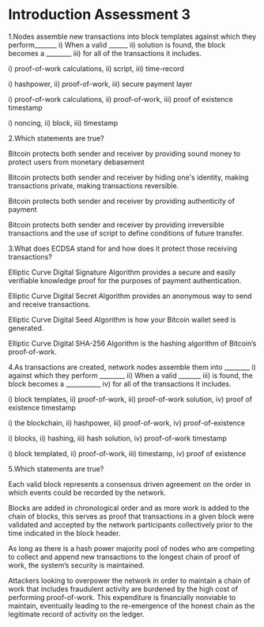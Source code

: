 # Introduction Assessment 3

1.Nodes assemble new transactions into block templates against which they perform\_\_\_\_\_\_\_ i) When a valid \_\_\_\_\_\_ ii) solution is found, the block becomes a \_\_\_\_\_\_\_\_ iii) for all of the transactions it includes.

i) proof-of-work calculations, ii) script, iii) time-record

i) hashpower, ii) proof-of-work, iii) secure payment layer

i) proof-of-work calculations, ii) proof-of-work, iii) proof of existence timestamp

i) noncing, ii) block, iii) timestamp

&#x20;

2.Which statements are true?

Bitcoin protects both sender and receiver by providing sound money to protect users from monetary debasement

Bitcoin protects both sender and receiver by hiding one's identity, making transactions private, making transactions reversible.

Bitcoin protects both sender and receiver by providing authenticity of payment

Bitcoin protects both sender and receiver by providing irreversible transactions and the use of script to define conditions of future transfer.

&#x20;

3.What does ECDSA stand for and how does it protect those receiving transactions?

Elliptic Curve Digital Signature Algorithm provides a secure and easily verifiable knowledge proof for the purposes of payment authentication.

Elliptic Curve Digital Secret Algorithm provides an anonymous way to send and receive transactions.

Elliptic Curve Digital Seed Algorithm is how your Bitcoin wallet seed is generated.

Elliptic Curve Digital SHA-256 Algorithm is the hashing algorithm of Bitcoin’s proof-of-work.

&#x20;

4.As transactions are created, network nodes assemble them into \_\_\_\_\_\_\_\_ i) against which they perform \_\_\_\_\_\_\_\_ ii) When a valid \_\_\_\_\_\_\_ iii) is found, the block becomes a \_\_\_\_\_\_\_\_\_\_\_ iv) for all of the transactions it includes.

i) block templates, ii) proof-of-work, iii) proof-of-work solution, iv) proof of existence timestamp

i) the blockchain, ii) hashpower, iii) proof-of-work, iv) proof-of-existence

i) blocks, ii) hashing, iii) hash solution, iv) proof-of-work timestamp

i) block templated, ii) proof-of-work, iii) timestamp, iv) proof of existence

&#x20;

5.Which statements are true?

Each valid block represents a consensus driven agreement on the order in which events could be recorded by the network.

Blocks are added in chronological order and as more work is added to the chain of blocks, this serves as proof that transactions in a given block were validated and accepted by the network participants collectively prior to the time indicated in the block header.

As long as there is a hash power majority pool of nodes who are competing to collect and append new transactions to the longest chain of proof of work, the system’s security is maintained.

Attackers looking to overpower the network in order to maintain a chain of work that includes fraudulent activity are burdened by the high cost of performing proof-of-work. This expenditure is financially nonviable to maintain, eventually leading to the re-emergence of the honest chain as the legitimate record of activity on the ledger.
